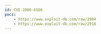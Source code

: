 ```yaml
---
id: CVE-2006-6566
pocs:
    - https://www.exploit-db.com/raw/2904
    - https://www.exploit-db.com/raw/2918
---
```

